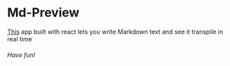 # Md-Preview

[This](https://gabbymill.github.io/MD-Preview/) app built with react lets you write Markdown text and see it transpile in real time

###### Have fun!
